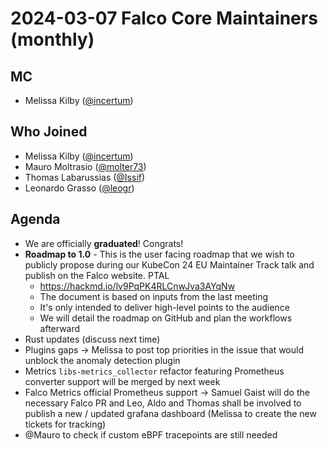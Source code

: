 # 2024-03-07 Falco Core Maintainers (monthly)

## MC

- Melissa Kilby ([@incertum](https://github.com/incertum))

## Who Joined

- Melissa Kilby ([@incertum](https://github.com/incertum))
- Mauro Moltrasio ([@molter73](https://github.com/molter73))
- Thomas Labarussias ([@Issif](https://github.com/Issif))
- Leonardo Grasso ([@leogr](https://github.com/leogr))

## Agenda

- We are officially **graduated**! Congrats!
- **Roadmap to 1.0** - This is the user facing roadmap that we wish to publicly propose during our KubeCon 24 EU Maintainer Track talk and publish on the Falco website. PTAL
    - https://hackmd.io/lv9PqPK4RLCnwJva3AYqNw
    - The document is based on inputs from the last meeting
    - It's only intended to deliver high-level points to the audience
    - We will detail the roadmap on GitHub and plan the workflows afterward
- Rust updates (discuss next time)
- Plugins gaps -> Melissa to post top priorities in the issue that would unblock the anomaly detection plugin
- Metrics `libs-metrics_collector` refactor featuring Prometheus converter support will be merged by next week
- Falco Metrics official Prometheus support -> Samuel Gaist will do the necessary Falco PR and Leo, Aldo and Thomas shall be involved to publish a new / updated grafana dashboard (Melissa to create the new tickets for tracking)
- @Mauro to check if custom eBPF tracepoints are still needed
